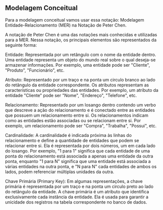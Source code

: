 Modelagem Conceitual
-

Para a modelagem conceitual vamos usar essa notação: Modelagem Entidade-Relacionamento (MER) na Notação de Peter Chen.

A notação de Peter Chen é uma das notações mais conhecidas e utilizadas para a MER. Nessa notação, os principais elementos são representados da seguinte forma:

Entidade: Representada por um retângulo com o nome da entidade dentro. Uma entidade representa um objeto do mundo real sobre o qual deseja-se armazenar informações. Por exemplo, uma entidade pode ser "Cliente", "Produto", "Funcionário", etc.

 Atributo: Representado por um traço e na ponta um circulo branco ao lado do retângulo da entidade correspondente. Os atributos representam as características ou propriedades das entidades. Por exemplo, um atributo da entidade "Cliente" pode ser "Nome", "Endereço", "Telefone", etc.
 
Relacionamento: Representado por um losango dentro contendo um verbo que descreve a ação do relacionamento e é conectado entre as entidades que possuem um relacionamento entre si. Os relacionamentos indicam como as entidades estão associadas ou se relacionam entre si. Por exemplo, um relacionamento pode ser "Compra", "Trabalha", "Possui", etc.

Cardinalidade: A cardinalidade é indicada próxima às linhas do relacionamento e define a quantidade de entidades que podem se relacionar entre si. Ela é representada por dois números, um em cada lado do losango. Por exemplo, "1 para 1" significa que cada entidade de uma ponta do relacionamento está associada a apenas uma entidade da outra ponta, enquanto "1 para N" significa que uma entidade está associada a várias entidades na outra ponta, e "N para N" cada entidades de ambos os lados, podem referenciar múltiplas unidades da outra.

Chave Primária (Primary Key): Em algumas representações, a chave primária é representada por um traço e na ponta um circulo preto ao lado do retângulo da entidade. A chave primária é um atributo que identifica exclusivamente cada instância da entidade. Ela é usada para garantir a unicidade dos registros na tabela correspondente no banco de dados.





